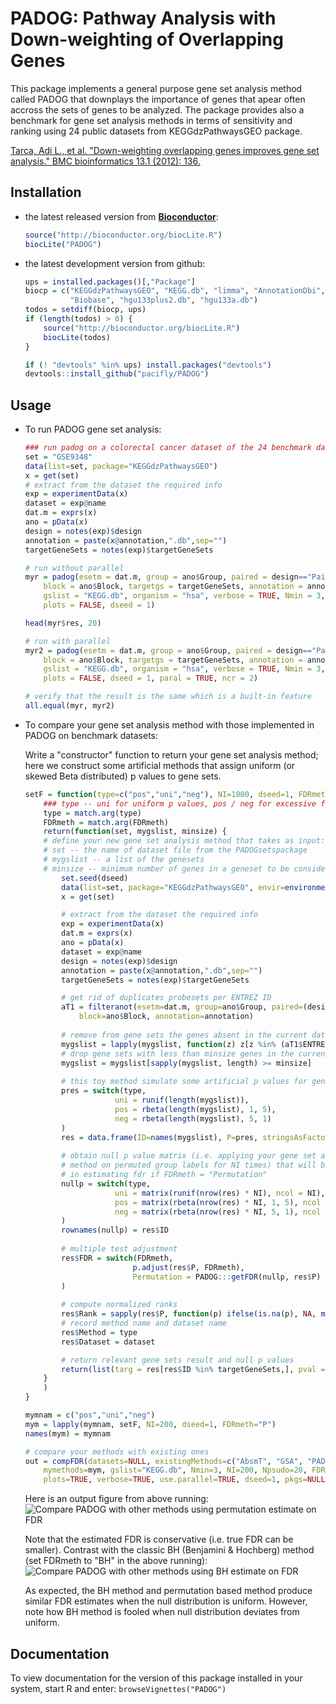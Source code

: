 PADOG: Pathway Analysis with Down-weighting of Overlapping Genes
================================================================

This package implements a general purpose gene set 
analysis method called PADOG that downplays the importance of
genes that apear often accross the sets of genes to be
analyzed. The package provides also a benchmark for gene set
analysis methods in terms of sensitivity and ranking using 24
public datasets from KEGGdzPathwaysGEO package.

[Tarca, Adi L., et al. "Down-weighting overlapping genes improves gene set analysis." BMC bioinformatics 13.1 (2012): 136.](http://www.biomedcentral.com/1471-2105/13/136)

Installation
------------

-   the latest released version from [**Bioconductor**](http://www.bioconductor.org/packages/release/bioc/html/PADOG.html):

    ``` r
    source("http://bioconductor.org/biocLite.R")
    biocLite("PADOG")
    ```

-   the latest development version from github:

    ``` r
    ups = installed.packages()[,"Package"]
    biocp = c("KEGGdzPathwaysGEO", "KEGG.db", "limma", "AnnotationDbi", 
              "Biobase", "hgu133plus2.db", "hgu133a.db")
    todos = setdiff(biocp, ups)
    if (length(todos) > 0) {
        source("http://bioconductor.org/biocLite.R")
        biocLite(todos)
    }

    if (! "devtools" %in% ups) install.packages("devtools")
    devtools::install_github("pacifly/PADOG") 
    ```

Usage
------

-   To run PADOG gene set analysis:
    
    ``` r
    ### run padog on a colorectal cancer dataset of the 24 benchmark datasets
    set = "GSE9348"
    data(list=set, package="KEGGdzPathwaysGEO")
    x = get(set)
    # extract from the dataset the required info
    exp = experimentData(x)
    dataset = exp@name
    dat.m = exprs(x)
    ano = pData(x)
    design = notes(exp)$design
    annotation = paste(x@annotation,".db",sep="")
    targetGeneSets = notes(exp)$targetGeneSets

    # run without parallel
    myr = padog(esetm = dat.m, group = ano$Group, paired = design=="Paired",
        block = ano$Block, targetgs = targetGeneSets, annotation = annotation,
        gslist = "KEGG.db", organism = "hsa", verbose = TRUE, Nmin = 3, NI = 200,
        plots = FALSE, dseed = 1)

    head(myr$res, 20)

    # run with parallel
    myr2 = padog(esetm = dat.m, group = ano$Group, paired = design=="Paired",
        block = ano$Block, targetgs = targetGeneSets, annotation = annotation,
        gslist = "KEGG.db", organism = "hsa", verbose = TRUE, Nmin = 3, NI = 200,
        plots = FALSE, dseed = 1, paral = TRUE, ncr = 2)

    # verify that the result is the same which is a built-in feature
    all.equal(myr, myr2)
    ```

-   To compare your gene set analysis method with those implemented in PADOG on benchmark datasets:
    
    Write a "constructor" function to return your gene set analysis method; here we construct
    some artificial methods that assign uniform (or skewed Beta distributed) p values to gene sets.

    ``` r
    setF = function(type=c("pos","uni","neg"), NI=1000, dseed=1, FDRmeth=c("BH","Permutation","holm")) {
        ### type -- uni for uniform p values, pos / neg for excessive false positive / negative 
        type = match.arg(type)
        FDRmeth = match.arg(FDRmeth)
        return(function(set, mygslist, minsize) {
        # define your new gene set analysis method that takes as input:
        # set -- the name of dataset file from the PADOGsetspackage
        # mygslist -- a list of the genesets
        # minsize -- minimum number of genes in a geneset to be considered for analysis 
            set.seed(dseed)
            data(list=set, package="KEGGdzPathwaysGEO", envir=environment())
            x = get(set)

            # extract from the dataset the required info
            exp = experimentData(x)
            dat.m = exprs(x)
            ano = pData(x)
            dataset = exp@name
            design = notes(exp)$design
            annotation = paste(x@annotation,".db",sep="")
            targetGeneSets = notes(exp)$targetGeneSets

            # get rid of duplicates probesets per ENTREZ ID
            aT1 = filteranot(esetm=dat.m, group=ano$Group, paired=(design == "Paired"),
                block=ano$Block, annotation=annotation)
                
            # remove from gene sets the genes absent in the current dataset
            mygslist = lapply(mygslist, function(z) z[z %in% (aT1$ENTREZID)])
            # drop gene sets with less than minsize genes in the current dataset
            mygslist = mygslist[sapply(mygslist, length) >= minsize]
            
            # this toy method simulate some artificial p values for gene sets
            pres = switch(type,
                        uni = runif(length(mygslist)),
                        pos = rbeta(length(mygslist), 1, 5),
                        neg = rbeta(length(mygslist), 5, 1)
            )
            res = data.frame(ID=names(mygslist), P=pres, stringsAsFactors=FALSE) 
                            
            # obtain null p value matrix (i.e. applying your gene set analysis 
            # method on permuted group labels for NI times) that will be used
            # in estimating fdr if FDRmeth = "Permutation"
            nullp = switch(type,
                        uni = matrix(runif(nrow(res) * NI), ncol = NI),
                        pos = matrix(rbeta(nrow(res) * NI, 1, 5), ncol = NI),
                        neg = matrix(rbeta(nrow(res) * NI, 5, 1), ncol = NI)
            )
            rownames(nullp) = res$ID
            
            # multiple test adjustment        
            res$FDR = switch(FDRmeth,
                            p.adjust(res$P, FDRmeth),
                            Permutation = PADOG:::getFDR(nullp, res$P)
            )
            
            # compute normalized ranks
            res$Rank = sapply(res$P, function(p) ifelse(is.na(p), NA, mean(res$P <= p, na.rm=TRUE) * 100))
            # record method name and dataset name
            res$Method = type
            res$Dataset = dataset

            # return relevant gene sets result and null p values
            return(list(targ = res[res$ID %in% targetGeneSets,], pval = nullp))
        }
        )
    }

    mymnam = c("pos","uni","neg")
    mym = lapply(mymnam, setF, NI=200, dseed=1, FDRmeth="P")
    names(mym) = mymnam

    # compare your methods with existing ones
    out = compFDR(datasets=NULL, existingMethods=c("AbsmT", "GSA", "PADOG"),
        mymethods=mym, gslist="KEGG.db", Nmin=3, NI=200, Npsudo=20, FDRmeth="P", 
        plots=TRUE, verbose=TRUE, use.parallel=TRUE, dseed=1, pkgs=NULL)
    ```

    Here is an output figure from above running:
    ![Compare PADOG with other methods using permutation estimate on FDR](https://cloud.githubusercontent.com/assets/9307923/6652868/b991c0da-ca54-11e4-8d45-e99ee55d0d2e.png)

    Note that the estimated FDR is conservative (i.e. true FDR can be smaller). Contrast with the classic 
    BH (Benjamini & Hochberg) method (set FDRmeth to "BH" in the above running):
    ![Compare PADOG with other methods using BH estimate on FDR](https://cloud.githubusercontent.com/assets/9307923/6652869/bc2888b0-ca54-11e4-96df-85049b9c10a0.png)
    
    As expected, the BH method and permutation based method produce similar FDR estimates when the null 
    distribution is uniform. However, note how BH method is fooled when null distribution deviates from uniform.

Documentation
-------------

To view documentation for the version of this package installed in your system, start R and enter: 
`browseVignettes("PADOG")`


